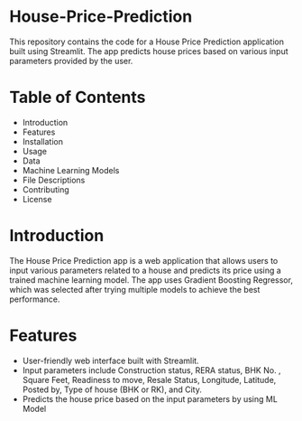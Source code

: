 # House-Price-Prediction
This repository contains the code for a House Price Prediction application built using Streamlit. The app predicts house prices based on various input parameters provided by the user.

# Table of Contents
* Introduction
* Features
* Installation
* Usage
* Data
* Machine Learning Models
* File Descriptions
* Contributing
* License

# Introduction
The House Price Prediction app is a web application that allows users to input various parameters related to a house and predicts its price using a trained machine learning model. The app uses Gradient Boosting Regressor, which was selected after trying multiple models to achieve the best performance.

# Features
* User-friendly web interface built with Streamlit.
* Input parameters include Construction status, RERA status, BHK No. , Square Feet, Readiness to move, Resale Status, Longitude, Latitude, Posted by, Type of house (BHK or RK), and City.
* Predicts the house price based on the input parameters by using ML Model
